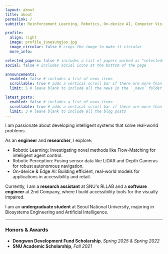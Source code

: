 ```yaml
---
layout: about
title: about
permalink: /
subtitle: Reinforcement Learning, Robotics, On-device AI, Computer Vision, Startups.

profile:
  align: right
  image: profile_junesungjoo.jpg
  image_circular: false # crops the image to make it circular
  more_info:

selected_papers: false # includes a list of papers marked as "selected={true}"
social: false # includes social icons at the bottom of the page

announcements:
  enabled: false # includes a list of news items
  scrollable: true # adds a vertical scroll bar if there are more than 3 news items
  limit: 5 # leave blank to include all the news in the `_news` folder

latest_posts:
  enabled: false # includes a list of news items
  scrollable: true # adds a vertical scroll bar if there are more than 3 new posts items
  limit: 3 # leave blank to include all the blog posts
---
```


I am passionate about developing intelligent systems that solve real-world problems.

As an <strong>engineer</strong> and <strong>researcher</strong>, I explore:
* Robotic Learning: Investigating novel methods like Flow-Matching for intelligent agent control.
* Robotic Perception: Fusing sensor data like LiDAR and Depth Cameras for robust autonomous navigation.
* On-device & Edge AI: Building efficient, real-world models for applications in accessibility and retail.

Currently, I am a <strong>research assistant</strong> at SNU's RLLAB and a <strong>software engineer</strong> at 2nd Company, where I build accessibility tools for the visually impaired.

I am an <strong>undergraduate student</strong> at Seoul National University, majoring in Biosystems Engineering and Artificial Intelligence.

---
### Honors & Awards
- **Dongwon Development Fund Scholarship**, *Spring 2025 & Spring 2022*
- **SNU Academic Scholarship**, *Fall 2021*
